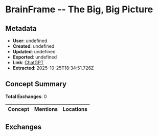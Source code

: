 # **BrainFrame -- The Big, Big Picture**

## Metadata

- **User**: undefined
- **Created**: undefined
- **Updated**: undefined
- **Exported**: undefined
- **Link**: [ChatGPT](undefined)
- **Extracted**: 2025-10-25T18:34:51.726Z

## Concept Summary

**Total Exchanges**: 0

| Concept | Mentions | Locations |
|---------|----------|----------|

## Exchanges

